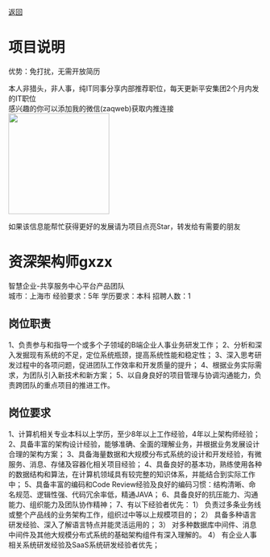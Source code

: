 [返回](../)

# 项目说明

优势：免打扰，无需开放简历

本人非猎头，非人事，纯IT同事分享内部推荐职位，每天更新平安集团2个月内发的IT职位  
感兴趣的你可以添加我的微信(zaqweb)获取内推连接  
<img src="https://github.com/zaqweb/PA-IT-JOBS/blob/master/WechatICode.jpeg"  height="200" width="200">

如果该信息能帮忙获得更好的发展请为项目点亮Star，转发给有需要的朋友

# 资深架构师gxzx
智慧企业-共享服务中心平台产品团队  
城市：上海市 经验要求：5年 学历要求：本科  招聘人数：1

## 岗位职责
1、负责参与和指导一个或多个子领域的B端企业人事业务研发工作；
2、分析和深入发掘现有系统的不足，定位系统瓶颈，提高系统性能和稳定性；
3、深入思考研发过程中的各项问题，促进团队工作效率和开发质量的提升；
4、根据业务实际需求，为团队引入新技术和新方案；
5、以自身良好的项目管理与协调沟通能力，负责跨团队的重点项目的推进工作。

## 岗位要求
1、计算机相关专业本科以上学历，至少8年以上工作经验，4年以上架构师经验；
2、具备丰富的架构设计经验，能够准确、全面的理解业务，并根据业务发展设计合理的架构方案；
3、具备海量数据和大规模分布式系统的设计和开发经验，有微服务、消息、存储及容器化相关项目经验；
4、具备良好的基本功，熟练使用各种的数据结构和算法，在计算机领域具有较完整的知识体系，并能结合到实际工作中；
5、具备丰富的编码和Code Review经验及良好的编码习惯：结构清晰、命名规范、逻辑性强、代码冗余率低，精通JAVA；
6、具备良好的抗压能力、沟通能力、组织能力及团队协作精神；
7、有以下经验者优先：
       1） 负责过多条业务线或整个产品线的业务架构工作，组织过中等以上规模项目的；
       2） 具备多种语言研发经验、深入了解语言特点并能灵活运用的；
       3） 对多种数据库中间件、消息中间件及其他大规模分布式系统的基础架构组件有深入理解的。
       4） 有企业人事相关系统研发经验及SaaS系统研发经验者优先；




